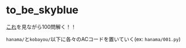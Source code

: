 # to_be_skyblue

[これ](https://qiita.com/e869120/items/eb50fdaece12be418faa)を見ながら100問解く！！

`hanama/`と`kobayou/`以下に各々のACコードを置いていく(ex: `hanama/001.py`)
